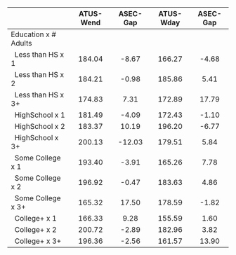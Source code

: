 
|                      |    ATUS-Wend |     ASEC-Gap |    ATUS-Wday |     ASEC-Gap |
| -------------------- | :----------: | :----------: | :----------: | :----------: |
| Education x # Adults |              |              |              |              |
| &nbsp;&nbsp;Less than HS x 1 |       184.04 |        -8.67 |       166.27 |        -4.68 |
| &nbsp;&nbsp;Less than HS x 2 |       184.21 |        -0.98 |       185.86 |         5.41 |
| &nbsp;&nbsp;Less than HS x 3+ |       174.83 |         7.31 |       172.89 |        17.79 |
| &nbsp;&nbsp;HighSchool x 1 |       181.49 |        -4.09 |       172.43 |        -1.10 |
| &nbsp;&nbsp;HighSchool x 2 |       183.37 |        10.19 |       196.20 |        -6.77 |
| &nbsp;&nbsp;HighSchool x 3+ |       200.13 |       -12.03 |       179.51 |         5.84 |
| &nbsp;&nbsp;Some College x 1 |       193.40 |        -3.91 |       165.26 |         7.78 |
| &nbsp;&nbsp;Some College x 2 |       196.92 |        -0.47 |       183.63 |         4.86 |
| &nbsp;&nbsp;Some College x 3+ |       165.32 |        17.50 |       178.59 |        -1.82 |
| &nbsp;&nbsp;College+ x 1 |       166.33 |         9.28 |       155.59 |         1.60 |
| &nbsp;&nbsp;College+ x 2 |       200.72 |        -2.89 |       182.96 |         3.82 |
| &nbsp;&nbsp;College+ x 3+ |       196.36 |        -2.56 |       161.57 |        13.90 |

